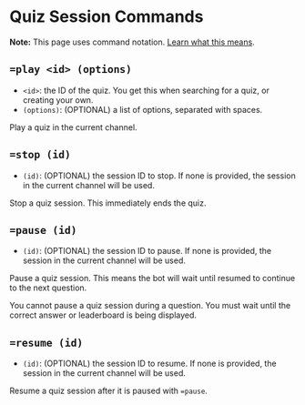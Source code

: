 # Quiz Session Commands

**Note:** This page uses command notation. [Learn what this means](../notation.md).

## `=play <id> (options)`

- `<id>`: the ID of the quiz. You get this when searching for a quiz, or creating your own.
- `(options)`: (OPTIONAL) a list of options, separated with spaces.

Play a quiz in the current channel.

## `=stop (id)`

- `(id)`: (OPTIONAL) the session ID to stop. If none is provided, the session in the current channel will be used.

Stop a quiz session. This immediately ends the quiz.

## `=pause (id)`

- `(id)`: (OPTIONAL) the session ID to pause. If none is provided, the session in the current channel will be used.

Pause a quiz session. This means the bot will wait until resumed to continue to the next question.

You cannot pause a quiz session during a question. You must wait until the correct answer or leaderboard is being displayed.

## `=resume (id)`

- `(id)`: (OPTIONAL) the session ID to resume. If none is provided, the session in the current channel will be used.

Resume a quiz session after it is paused with `=pause`.

